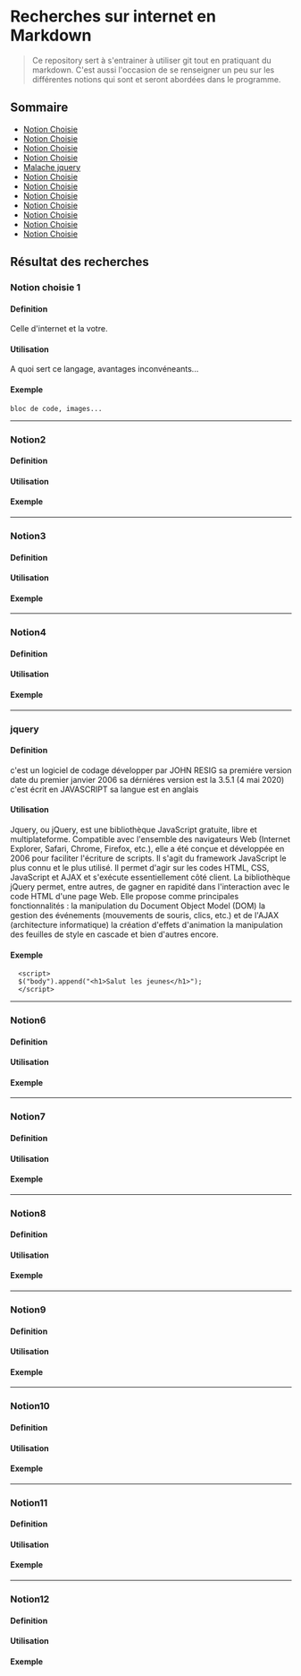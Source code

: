 # Recherches sur internet en Markdown
>Ce repository sert à s'entrainer à utiliser git tout en pratiquant du markdown. C'est aussi l'occasion de se renseigner un peu sur les différentes notions qui sont et seront abordées dans le programme.

##  Sommaire

- [Notion Choisie](#notion1)
- [Notion Choisie](#notion2)
- [Notion Choisie](#notion3)
- [Notion Choisie](#notion4) 
- [Malache jquery](#notion5)
- [Notion Choisie](#notion6)  
- [Notion Choisie](#notion7)
- [Notion Choisie](#notion8)
- [Notion Choisie](#notion9)
- [Notion Choisie](#notion10) 
- [Notion Choisie](#notion11)
- [Notion Choisie](#notion12)  

## Résultat des recherches

### <a id="notion1">Notion choisie 1 

  #### Definition
  Celle d'internet et la votre.  

  #### Utilisation
  A quoi sert ce langage, avantages inconvéneants...  

  #### Exemple
    bloc de code, images...  

- - -

### <a id="notion2">Notion2  
  #### Definition

  #### Utilisation
  
  #### Exemple

- - -

### <a id="notion3">Notion3  
  #### Definition

  #### Utilisation
  
  #### Exemple

- - -

### <a id="notion4">Notion4  
  #### Definition

  #### Utilisation
  
  #### Exemple

- - -

### <a id="notion5">jquery   
  #### Definition
  c'est un logiciel de codage développer par JOHN RESIG
  sa premiére version date du premier janvier 2006 sa dérniéres version est la 3.5.1 (4 mai 2020)
  c'est écrit en JAVASCRIPT sa langue est en anglais 
  #### Utilisation
  Jquery, ou jQuery, est une bibliothèque JavaScript gratuite, libre et multiplateforme. Compatible avec l'ensemble des navigateurs Web (Internet Explorer, Safari, Chrome, Firefox, etc.), elle a été conçue et développée en 2006 pour faciliter l'écriture de scripts. Il s'agit du framework JavaScript le plus connu et le plus utilisé. Il permet d'agir sur les codes HTML, CSS, JavaScript et AJAX et s'exécute essentiellement côté client. 
  La bibliothèque jQuery permet, entre autres, de gagner en rapidité dans l'interaction avec le code HTML d'une page Web. Elle propose comme principales fonctionnalités : 
  la manipulation du Document Object Model (DOM)
  la gestion des événements (mouvements de souris, clics, etc.) et de l'AJAX (architecture informatique) 
  la création d'effets d'animation
  la manipulation des feuilles de style en cascade
  et bien d'autres encore. 
  #### Exemple
      <script>
      $("body").append("<h1>Salut les jeunes</h1>");
      </script>


- - -

### <a id="notion6">Notion6   
  #### Definition

  #### Utilisation
  
  #### Exemple

- - -

### <a id="notion2">Notion7  
  #### Definition

  #### Utilisation
  
  #### Exemple

- - -

### <a id="notion3">Notion8  
  #### Definition

  #### Utilisation
  
  #### Exemple

- - -

### <a id="notion4">Notion9 
  #### Definition

  #### Utilisation
  
  #### Exemple

- - -

### <a id="notion5">Notion10 
  #### Definition

  #### Utilisation
  
  #### Exemple

- - -

### <a id="notion6">Notion11
  #### Definition

  #### Utilisation
  
  #### Exemple

- - -

### <a id="notion6">Notion12
  #### Definition

  #### Utilisation
  
  #### Exemple